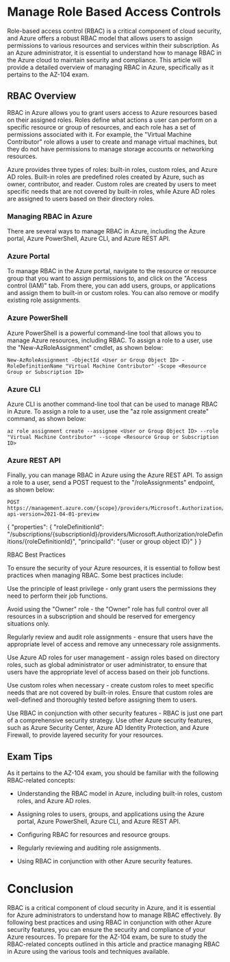 # Manage Role Based Access Controls

Role-based access control (RBAC) is a critical component of cloud security, and Azure offers a robust RBAC model that allows users to assign permissions to various resources and services within their subscription. As an Azure administrator, it is essential to understand how to manage RBAC in the Azure cloud to maintain security and compliance. This article will provide a detailed overview of managing RBAC in Azure, specifically as it pertains to the AZ-104 exam.

## RBAC Overview

RBAC in Azure allows you to grant users access to Azure resources based on their assigned roles. Roles define what actions a user can perform on a specific resource or group of resources, and each role has a set of permissions associated with it. For example, the "Virtual Machine Contributor" role allows a user to create and manage virtual machines, but they do not have permissions to manage storage accounts or networking resources.

Azure provides three types of roles: built-in roles, custom roles, and Azure AD roles. Built-in roles are predefined roles created by Azure, such as owner, contributor, and reader. Custom roles are created by users to meet specific needs that are not covered by built-in roles, while Azure AD roles are assigned to users based on their directory roles.

### Managing RBAC in Azure

There are several ways to manage RBAC in Azure, including the Azure portal, Azure PowerShell, Azure CLI, and Azure REST API.

### Azure Portal

To manage RBAC in the Azure portal, navigate to the resource or resource group that you want to assign permissions to, and click on the "Access control (IAM)" tab. From there, you can add users, groups, or applications and assign them to built-in or custom roles. You can also remove or modify existing role assignments.

### Azure PowerShell

Azure PowerShell is a powerful command-line tool that allows you to manage Azure resources, including RBAC. To assign a role to a user, use the "New-AzRoleAssignment" cmdlet, as shown below:

```
New-AzRoleAssignment -ObjectId <User or Group Object ID> -RoleDefinitionName "Virtual Machine Contributor" -Scope <Resource Group or Subscription ID>
```
### Azure CLI

Azure CLI is another command-line tool that can be used to manage RBAC in Azure. To assign a role to a user, use the "az role assignment create" command, as shown below:

```
az role assignment create --assignee <User or Group Object ID> --role "Virtual Machine Contributor" --scope <Resource Group or Subscription ID>
```
### Azure REST API

Finally, you can manage RBAC in Azure using the Azure REST API. To assign a role to a user, send a POST request to the "/roleAssignments" endpoint, as shown below:

```
POST https://management.azure.com/{scope}/providers/Microsoft.Authorization/roleAssignments?api-version=2021-04-01-preview
```
{
"properties": {
"roleDefinitionId": "/subscriptions/{subscriptionId}/providers/Microsoft.Authorization/roleDefinitions/{roleDefinitionId}",
"principalId": "{user or group object ID}"
}
}

RBAC Best Practices

To ensure the security of your Azure resources, it is essential to follow best practices when managing RBAC. Some best practices include:

Use the principle of least privilege - only grant users the permissions they need to perform their job functions.

Avoid using the "Owner" role - the "Owner" role has full control over all resources in a subscription and should be reserved for emergency situations only.

Regularly review and audit role assignments - ensure that users have the appropriate level of access and remove any unnecessary role assignments.

Use Azure AD roles for user management - assign roles based on directory roles, such as global administrator or user administrator, to ensure that users have the appropriate level of access based on their job functions.

Use custom roles when necessary - create custom roles to meet specific needs that are not covered by built-in roles. Ensure that custom roles are well-defined and thoroughly tested before assigning them to users.

Use RBAC in conjunction with other security features - RBAC is just one part of a comprehensive security strategy. Use other Azure security features, such as Azure Security Center, Azure AD Identity Protection, and Azure Firewall, to provide layered security for your resources.

## Exam Tips

As it pertains to the AZ-104 exam, you should be familiar with the following RBAC-related concepts:

+ Understanding the RBAC model in Azure, including built-in roles, custom roles, and Azure AD roles.

+ Assigning roles to users, groups, and applications using the Azure portal, Azure PowerShell, Azure CLI, and Azure REST API.

+ Configuring RBAC for resources and resource groups.

+ Regularly reviewing and auditing role assignments.

+ Using RBAC in conjunction with other Azure security features.

# Conclusion

RBAC is a critical component of cloud security in Azure, and it is essential for Azure administrators to understand how to manage RBAC effectively. By following best practices and using RBAC in conjunction with other Azure security features, you can ensure the security and compliance of your Azure resources. To prepare for the AZ-104 exam, be sure to study the RBAC-related concepts outlined in this article and practice managing RBAC in Azure using the various tools and techniques available.
